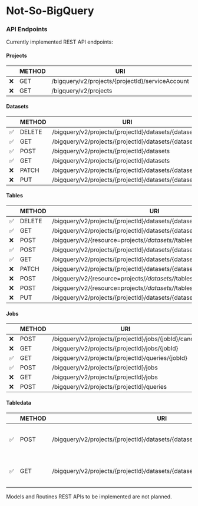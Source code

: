 # Not-So-BigQuery

### API Endpoints

Currently implemented REST API endpoints:

#### Projects
|     | METHOD | URI | Comment |
| --- | ------ | --- | ------- |
| ❌ | GET    | /bigquery/v2/projects/{projectId}/serviceAccount |         |
| ❌ | GET    | /bigquery/v2/projects |         |


#### Datasets
|     | METHOD | URI | Comment |
| --- | ------ | --- | ------- |
| ✅ | DELETE | /bigquery/v2/projects/{projectId}/datasets/{datasetId} |         |
| ✅ | GET    | /bigquery/v2/projects/{projectId}/datasets/{datasetId} |         |
| ✅ | POST   | /bigquery/v2/projects/{projectId}/datasets |         |
| ✅ | GET    | /bigquery/v2/projects/{projectId}/datasets |         |
| ❌ | PATCH  | /bigquery/v2/projects/{projectId}/datasets/{datasetId} |         |
| ❌ | PUT    | /bigquery/v2/projects/{projectId}/datasets/{datasetId} |         |


#### Tables
|     | METHOD | URI | Comment |
| --- | ------ | --- | ------- |
| ✅ | DELETE | /bigquery/v2/projects/{projectId}/datasets/{datasetId}/tables/{tableId} |         |
| ✅ | GET    | /bigquery/v2/projects/{projectId}/datasets/{datasetId}/tables/{tableId} |         |
| ❌ | POST   | /bigquery/v2/{resource=projects/*/datasets/*/tables/*}:getIamPolicy |         |
| ✅ | POST   | /bigquery/v2/projects/{projectId}/datasets/{datasetId}/tables |         |
| ✅ | GET    | /bigquery/v2/projects/{projectId}/datasets/{datasetId}/tables |         |
| ❌ | PATCH  | /bigquery/v2/projects/{projectId}/datasets/{datasetId}/tables/{tableId} |         |
| ❌ | POST   | /bigquery/v2/{resource=projects/*/datasets/*/tables/*}:setIamPolicy |         |
| ❌ | POST   | /bigquery/v2/{resource=projects/*/datasets/*/tables/*}:testIamPermissions |         |
| ❌ | PUT    | /bigquery/v2/projects/{projectId}/datasets/{datasetId}/tables/{tableId} |         |


#### Jobs
|     | METHOD | URI | Comment |
| --- | ------ | --- | ------- |
| ❌ | POST   | /bigquery/v2/projects/{projectId}/jobs/{jobId}/cancel |         |
| ❌ | GET    | /bigquery/v2/projects/{projectId}/jobs/{jobId} |         |
| ✅ | GET    | /bigquery/v2/projects/{projectId}/queries/{jobId} |         |
| ✅ | POST   | /bigquery/v2/projects/{projectId}/jobs |         |
| ❌ | GET    | /bigquery/v2/projects/{projectId}/jobs |         |
| ❌ | POST   | /bigquery/v2/projects/{projectId}/queries |         |


#### Tabledata
|     | METHOD | URI | Comment |
| --- | ------ | --- | ------- |
| ✅ | POST   | /bigquery/v2/projects/{projectId}/datasets/{datasetId}/tables/{tableId}/insertAll | Unsupported feature are listed in the [source](../src/api/tables/insertAll/index.ts) |
| ✅ | GET    | /bigquery/v2/projects/{projectId}/datasets/{datasetId}/tables/{tableId}/data | Unsupported feature are listed in the [source](../src/api/tables/data/index.ts) |

Models and Routines REST APIs to be implemented are not planned.
